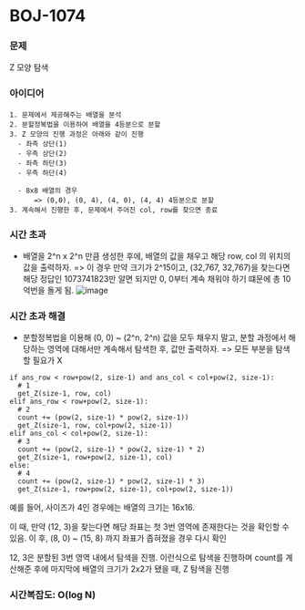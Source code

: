 # BOJ-1074

### 문제

Z 모양 탐색

### 아이디어

```
1. 문제에서 제공해주는 배열을 분석
2. 분할정복법을 이용하여 배열을 4등분으로 분할
3. Z 모양의 진행 과정은 아래와 같이 진행
  - 좌측 상단(1)
  - 우측 상단(2)
  - 좌측 하단(3)
  - 우측 하단(4)

  - 8x8 배열의 경우
      => (0,0), (0, 4), (4, 0), (4, 4) 4등분으로 분할
3. 계속해서 진행한 후, 문제에서 주어진 col, row를 찾으면 종료
```

### 시간 초과

- 배열을 2^n x 2^n 만큼 생성한 후에, 배열의 값을 채우고 해당 row, col 의 위치의 값을 출력하자.
  => 이 경우 만약 크기가 2^15이고, (32,767, 32,767)을 찾는다면 해당 정답인 1073741823만 알면 되지만 0, 0부터 계속 채워야 하기 떄문에 총 10억번을 돌게 됨.
  ![image](https://github.com/psychology50/coding-test-study/assets/44726494/021a2c7e-b081-418d-9538-00f08bab6e08)

### 시간 초과 해결

- 분할정복법을 이용해 (0, 0) ~ (2^n, 2^n) 값을 모두 채우지 말고, 분할 과정에서 해당하는 영역에 대해서만 계속해서 탐색한 후, 값만 출력하자.
  => 모든 부분을 탐색할 필요가 X

```
if ans_row < row+pow(2, size-1) and ans_col < col+pow(2, size-1):
  # 1
  get_Z(size-1, row, col)
elif ans_row < row+pow(2, size-1):
  # 2
  count += (pow(2, size-1) * pow(2, size-1))
  get_Z(size-1, row, col+pow(2, size-1))
elif ans_col < col+pow(2, size-1):
  # 3
  count += (pow(2, size-1) * pow(2, size-1) * 2)
  get_Z(size-1, row+pow(2, size-1), col)
else:
  # 4
  count += (pow(2, size-1) * pow(2, size-1) * 3)
  get_Z(size-1, row+pow(2, size-1), col+pow(2, size-1))
```

예를 들어, 사이즈가 4인 경우에는 배열의 크기는 16x16.

이 때, 만약 (12, 3)을 찾는다면 해당 좌표는 첫 3번 영역에 존재한다는 것을 확인할 수 있음.
이 후, (8, 0) ~ (15, 8) 까지 좌표가 좁혀졌을 경우 다시 확인

12, 3은 분할된 3번 영역 내에서 탐색을 진행. 이런식으로 탐색을 진행하며 count를 계산해준 후에 마지막에 배열의 크기가 2x2가 됐을 때,
Z 탐색을 진행

### 시간복잡도: O(log N)
